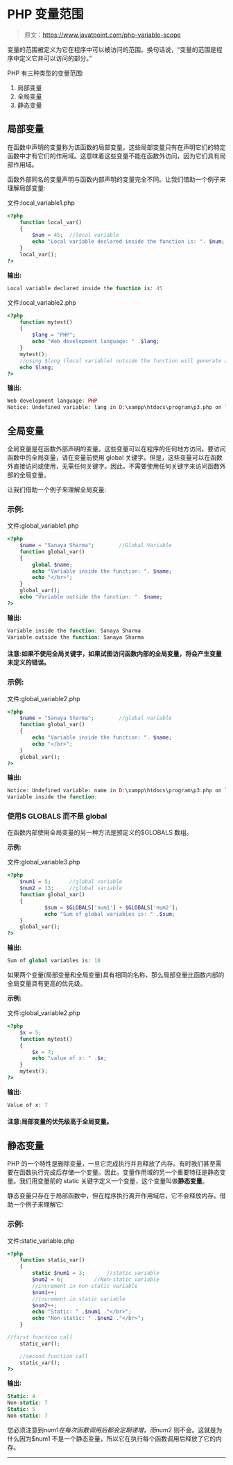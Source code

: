 # PHP 变量范围

> 原文：<https://www.javatpoint.com/php-variable-scope>

变量的范围被定义为它在程序中可以被访问的范围。换句话说，“变量的范围是程序中定义它并可以访问的部分。”

PHP 有三种类型的变量范围:

1.  局部变量
2.  全局变量
3.  静态变量

## 局部变量

在函数中声明的变量称为该函数的局部变量。这些局部变量只有在声明它们的特定函数中才有它们的作用域。这意味着这些变量不能在函数外访问，因为它们具有局部作用域。

函数外部同名的变量声明与函数内部声明的变量完全不同。让我们借助一个例子来理解局部变量:

文件:local_variable1.php

```php
<?php
	function local_var()
	{
		$num = 45;	//local variable
		echo "Local variable declared inside the function is: ". $num;
	}
	local_var();
?>

```

**输出:**

```php
Local variable declared inside the function is: 45

```

文件:local_variable2.php

```php
<?php
	function mytest()
	{
		$lang = "PHP";
		echo "Web development language: " .$lang;
	}
	mytest();
	//using $lang (local variable) outside the function will generate an error
	echo $lang;
?>

```

**输出:**

```php
Web development language: PHP
Notice: Undefined variable: lang in D:\xampp\htdocs\program\p3.php on line 28

```

## 全局变量

全局变量是在函数外部声明的变量。这些变量可以在程序的任何地方访问。要访问函数中的全局变量，请在变量前使用 global 关键字。但是，这些变量可以在函数外直接访问或使用，无需任何关键字。因此，不需要使用任何关键字来访问函数外部的全局变量。

让我们借助一个例子来理解全局变量:

### 示例:

文件:global_variable1.php

```php
<?php
	$name = "Sanaya Sharma";		//Global Variable
	function global_var()
	{
		global $name;
		echo "Variable inside the function: ". $name;
		echo "</br>";
	}
	global_var();
	echo "Variable outside the function: ". $name;
?>

```

**输出:**

```php
Variable inside the function: Sanaya Sharma
Variable outside the function: Sanaya Sharma

```

#### 注意:如果不使用全局关键字，如果试图访问函数内部的全局变量，将会产生变量未定义的错误。

### 示例:

文件:global_variable2.php

```php
<?php
	$name = "Sanaya Sharma";		//global variable
	function global_var()
	{
		echo "Variable inside the function: ". $name;
		echo "</br>";
	}
	global_var();
?>

```

**输出:**

```php
Notice: Undefined variable: name in D:\xampp\htdocs\program\p3.php on line 6
Variable inside the function:

```

### 使用$ GLOBALS 而不是 global

在函数内部使用全局变量的另一种方法是预定义的$GLOBALS 数组。

**示例:**

文件:global_variable3.php

```php
<?php
	$num1 = 5;		//global variable
	$num2 = 13;		//global variable
	function global_var()
	{
			$sum = $GLOBALS['num1'] + $GLOBALS['num2'];
			echo "Sum of global variables is: " .$sum;
	}
	global_var();
?>

```

**输出:**

```php
Sum of global variables is: 18

```

如果两个变量(局部变量和全局变量)具有相同的名称，那么局部变量比函数内部的全局变量具有更高的优先级。

**示例:**

文件:global_variable2.php

```php
<?php
	$x = 5;
	function mytest()
	{
		$x = 7;
		echo "value of x: " .$x;
	}
	mytest();
?>

```

**输出:**

```php
Value of x: 7

```

#### 注意:局部变量的优先级高于全局变量。

## 静态变量

PHP 的一个特性是删除变量，一旦它完成执行并且释放了内存。有时我们甚至需要在函数执行完成后存储一个变量。因此，变量作用域的另一个重要特征是静态变量。我们用变量前的 static 关键字定义一个变量，这个变量叫做**静态变量**。

静态变量只存在于局部函数中，但在程序执行离开作用域后，它不会释放内存。借助一个例子来理解它:

### 示例:

文件:static_variable.php

```php
<?php
	function static_var()
	{
		static $num1 = 3;		//static variable
		$num2 = 6;			//Non-static variable
		//increment in non-static variable
		$num1++;
		//increment in static variable
		$num2++;
		echo "Static: " .$num1 ."</br>";
		echo "Non-static: " .$num2 ."</br>";
	}

//first function call
	static_var();

	//second function call
	static_var();
?>

```

**输出:**

```php
Static: 4
Non-static: 7
Static: 5
Non-static: 7

```

您必须注意到$num1 在每次函数调用后都会定期递增，而$num2 则不会。这就是为什么因为$num1 不是一个静态变量，所以它在执行每个函数调用后释放了它的内存。

* * *